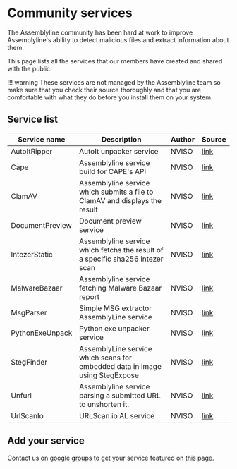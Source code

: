 # Community services

The Assemblyline community has been hard at work to improve Assemblyline's ability to detect malicious files and extract information about them.

This page lists all the services that our members have created and shared with the public.

!!! warning
    These services are not managed by the Assemblyline team so make sure that you check their source thoroughly and that you are comfortable with what they do before you install them on your system.

## Service list

| Service name | Description | Author | Source |
| -------------| ----------- | ------ | ------ |
| AutoItRipper | AutoIt unpacker service | NVISO | [link](https://github.com/Sorakurai/assemblyline-service-autoit-ripper) |
| Cape | Assemblyline service build for CAPE's API | NVISO | [link](https://github.com/Sorakurai/assemblyline-service-cape) |
| ClamAV | Assemblyline service which submits a file to ClamAV and displays the result | NVISO | [link](https://github.com/Sorakurai/assemblyline-service-clamav) |
| DocumentPreview | Document preview service | NVISO | [link](https://github.com/Sorakurai/assemblyline-service-document-preview) |
| IntezerStatic | Assemblyline service which fetchs the result of a specific sha256 intezer scan | NVISO | [link](https://github.com/Sorakurai/assemblyline-service-intezer) |
| MalwareBazaar | Assemblyline service fetching Malware Bazaar report | NVISO | [link](https://github.com/Sorakurai/assemblyline-service-malware-bazaar) |
| MsgParser | Simple MSG extractor AssemblyLine service | NVISO | [link](https://github.com/Sorakurai/assemblyline-service-msg-extractor) |
| PythonExeUnpack | Python exe unpacker service | NVISO | [link](https://github.com/Sorakurai/assemblyline-service-python-exe-unpacker) |
| StegFinder | AssemblyLine service which scans for embedded data in image using StegExpose | NVISO | [link](https://github.com/Sorakurai/assemblyline-service-steg-finder) |
| Unfurl | Assemblyline service parsing a submitted URL to unshorten it. | NVISO | [link](https://github.com/Sorakurai/assemblyline-service-unfurl) |
| UrlScanIo | URLScan.io AL service | NVISO | [link](https://github.com/Sorakurai/assemblyline-service-urlscanio) |

## Add your service

Contact us on [google groups](https://groups.google.com/g/cse-cst-assemblyline) to get your service featured on this page.
